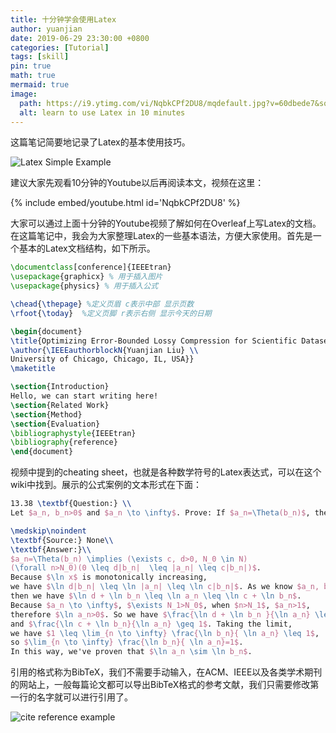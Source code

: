 ```yaml
---
title: 十分钟学会使用Latex
author: yuanjian
date: 2019-06-29 23:30:00 +0800
categories: [Tutorial]
tags: [skill]
pin: true
math: true
mermaid: true
image:
  path: https://i9.ytimg.com/vi/NqbkCPf2DU8/mqdefault.jpg?v=60dbede7&sqp=CMzqjq8G&rs=AOn4CLC0Cgt4SMkg9qC_eERbNk7Bqo9oHw
  alt: learn to use Latex in 10 minutes
---
```


这篇笔记简要地记录了Latex的基本使用技巧。

![Latex Simple Example](https://uploads-ssl.webflow.com/5d88b6baa39a48a9706c0dc5/60dbf776ce7a830faf2b0c9b_basic-latex2.png)

建议大家先观看10分钟的Youtube以后再阅读本文，视频在这里：

{% include embed/youtube.html id='NqbkCPf2DU8' %}

大家可以通过上面十分钟的Youtube视频了解如何在Overleaf上写Latex的文档。在这篇笔记中，我会为大家整理Latex的一些基本语法，方便大家使用。首先是一个基本的Latex文档结构，如下所示。

```latex
\documentclass[conference]{IEEEtran}
\usepackage{graphicx} % 用于插入图片
\usepackage{physics} % 用于插入公式

\chead{\thepage} %定义页眉 c表示中部 显示页数
\rfoot{\today}  %定义页脚 r表示右侧 显示今天的日期

\begin{document}
\title{Optimizing Error-Bounded Lossy Compression for Scientific Datasets with Pointwise Prerequisites}
\author{\IEEEauthorblockN{Yuanjian Liu} \\
University of Chicago, Chicago, IL, USA}}
\maketitle

\section{Introduction}
Hello, we can start writing here!
\section{Related Work}
\section{Method}
\section{Evaluation}
\bibliographystyle{IEEEtran}
\bibliography{reference}
\end{document}
```

视频中提到的cheating sheet，也就是各种数学符号的Latex表达式，可以在这个wiki中找到。展示的公式案例的文本形式在下面：

```latex
13.38 \textbf{Question:} \\
Let $a_n, b_n>0$ and $a_n \to \infty$. Prove: If $a_n=\Theta(b_n)$, then $\ln a_n \sim \ln b_n$.

\medskip\noindent
\textbf{Source:} None\\
\textbf{Answer:}\\
$a_n=\Theta(b_n) \implies (\exists c, d>0, N_0 \in N)
(\forall n>N_0)(0 \leq d|b_n|  \leq |a_n| \leq c|b_n|)$.
Because $\ln x$ is monotonically increasing,
we have $\ln d|b_n| \leq \ln |a_n| \leq \ln c|b_n|$. As we know $a_n, b_n>0$，
then we have $\ln d + \ln b_n \leq \ln a_n \leq \ln c + \ln b_n$.
Because $a_n \to \infty$, $\exists N_1>N_0$, when $n>N_1$, $a_n>1$,
therefore $\ln a_n>0$. So we have $\frac{\ln d + \ln b_n }{\ln a_n} \leq 1$
and $\frac{\ln c + \ln b_n}{\ln a_n} \geq 1$. Taking the limit,
we have $1 \leq \lim_{n \to \infty} \frac{\ln b_n}{ \ln a_n} \leq 1$,
so $\lim_{n \to \infty} \frac{\ln b_n}{ \ln a_n}=1$.
In this way, we've proven that $\ln a_n \sim \ln b_n$.

```


引用的格式称为BibTeX，我们不需要手动输入，在ACM、IEEE以及各类学术期刊的网站上，一般每篇论文都可以导出BibTeX格式的参考文献，我们只需要修改第一行的名字就可以进行引用了。

![cite reference example](https://uploads-ssl.webflow.com/5d88b6baa39a48a9706c0dc5/60dbf79536e9bc762617e5a0_cite-reference.png)